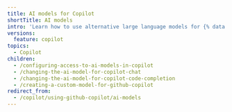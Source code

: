 ```yaml
---
title: AI models for Copilot
shortTitle: AI models
intro: 'Learn how to use alternative large language models for {% data variables.product.prodname_copilot %}.'
versions:
  feature: copilot
topics:
  - Copilot
children:
  - /configuring-access-to-ai-models-in-copilot
  - /changing-the-ai-model-for-copilot-chat
  - /changing-the-ai-model-for-copilot-code-completion
  - /creating-a-custom-model-for-github-copilot
redirect_from:
  - /copilot/using-github-copilot/ai-models
---
```


